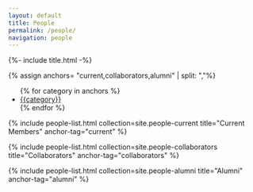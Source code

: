 ```yaml
---
layout: default
title: People
permalink: /people/
navigation: people
---
```

<!-- NOTE: the anchor tags here need to match what's listed in the navigation.yml file -->
{%- include title.html -%}

{% assign anchors= "current,collaborators,alumni" | split: ","%}

<nav class="sub-nav">
    <ul class="nav">
    {% for category in anchors %}
    <li class="nav-item">
        <a class="nav-link" href="#{{category}}">{{category}}</a>
    </li>
    {% endfor %}
    </ul>
</nav>


{% include people-list.html collection=site.people-current title="Current Members" anchor-tag="current" %}

{% include people-list.html collection=site.people-collaborators title="Collaborators" anchor-tag="collaborators" %}

{% include people-list.html collection=site.people-alumni title="Alumni" anchor-tag="alumni" %}